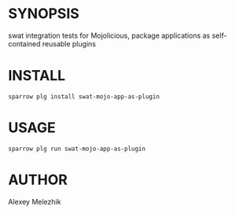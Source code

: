 # SYNOPSIS

swat integration tests for Mojolicious, package applications as self-contained reusable plugins

# INSTALL

    sparrow plg install swat-mojo-app-as-plugin

# USAGE

    sparrow plg run swat-mojo-app-as-plugin

# AUTHOR

Alexey Melezhik

